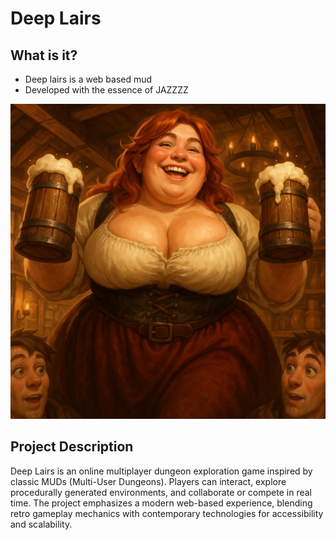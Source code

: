 # Deep Lairs

## What is it?

- Deep lairs is a web based mud
- Developed with the essence of JAZZZZ

![Drinks all round!](https://raw.githubusercontent.com/Github-Reneon/Deep-Lairs/refs/heads/master/drinks.webp)

## Project Description

Deep Lairs is an online multiplayer dungeon exploration game inspired by classic MUDs (Multi-User Dungeons). Players can interact, explore procedurally generated environments, and collaborate or compete in real time. The project emphasizes a modern web-based experience, blending retro gameplay mechanics with contemporary technologies for accessibility and scalability.